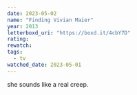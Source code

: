 ```yaml
---
date: 2023-05-02
name: "Finding Vivian Maier"
year: 2013
letterboxd_uri: "https://boxd.it/4cbY7D"
rating: 
rewatch: 
tags:
  - tv
watched_date: 2023-05-01
---
```


she sounds like a real creep.
